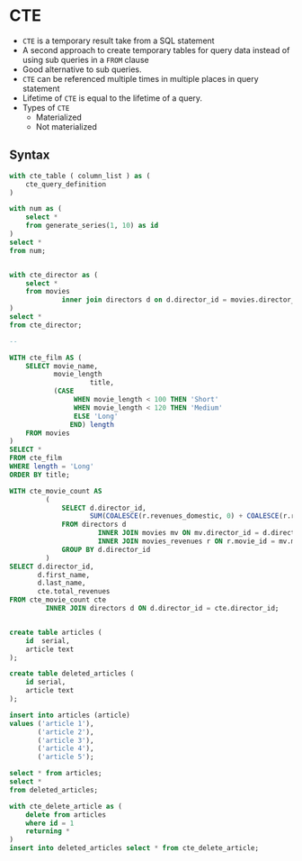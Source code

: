 # CTE

* `CTE` is a temporary result take from a SQL statement
* A second approach to create temporary tables for query data instead of using sub queries in a `FROM` clause 
* Good alternative to sub queries.
* `CTE` can be referenced multiple times in multiple places in query statement
* Lifetime of `CTE` is equal to the lifetime of a query.
* Types of `CTE`
  * Materialized
  * Not materialized

## Syntax

```sql
with cte_table ( column_list ) as (
    cte_query_definition
)

with num as (
    select *
    from generate_series(1, 10) as id
)
select *
from num;


with cte_director as (
    select *
    from movies
             inner join directors d on d.director_id = movies.director_id
)
select *
from cte_director;

--

WITH cte_film AS (
    SELECT movie_name,
           movie_length
                    title,
           (CASE
                WHEN movie_length < 100 THEN 'Short'
                WHEN movie_length < 120 THEN 'Medium'
                ELSE 'Long'
               END) length
    FROM movies
)
SELECT *
FROM cte_film
WHERE length = 'Long'
ORDER BY title;

WITH cte_movie_count AS
         (
             SELECT d.director_id,
                    SUM(COALESCE(r.revenues_domestic, 0) + COALESCE(r.revenues_international, 0)) AS total_revenues
             FROM directors d
                      INNER JOIN movies mv ON mv.director_id = d.director_id
                      INNER JOIN movies_revenues r ON r.movie_id = mv.movie_id
             GROUP BY d.director_id
         )
SELECT d.director_id,
       d.first_name,
       d.last_name,
       cte.total_revenues
FROM cte_movie_count cte
         INNER JOIN directors d ON d.director_id = cte.director_id;


create table articles (
    id  serial,
    article text
);

create table deleted_articles (
    id serial,
    article text
);

insert into articles (article)
values ('article 1'),
       ('article 2'),
       ('article 3'),
       ('article 4'),
       ('article 5');

select * from articles;
select *
from deleted_articles;

with cte_delete_article as (
    delete from articles
    where id = 1
    returning *
)
insert into deleted_articles select * from cte_delete_article;
```

